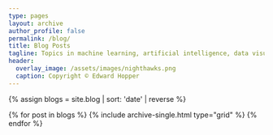 ```yaml
---
type: pages
layout: archive
author_profile: false
permalink: /blog/
title: Blog Posts
tagline: Topics in machine learning, artificial intelligence, data visualizations, and general tech trends.
header:
  overlay_image: /assets/images/nighthawks.png
  caption: Copyright © Edward Hopper
---
```

{% assign blogs = site.blog | sort: 'date' | reverse  %}
<div class="grid__wrapper">
  {% for post in blogs %}
    {% include archive-single.html type="grid" %}
  {% endfor %}
</div>